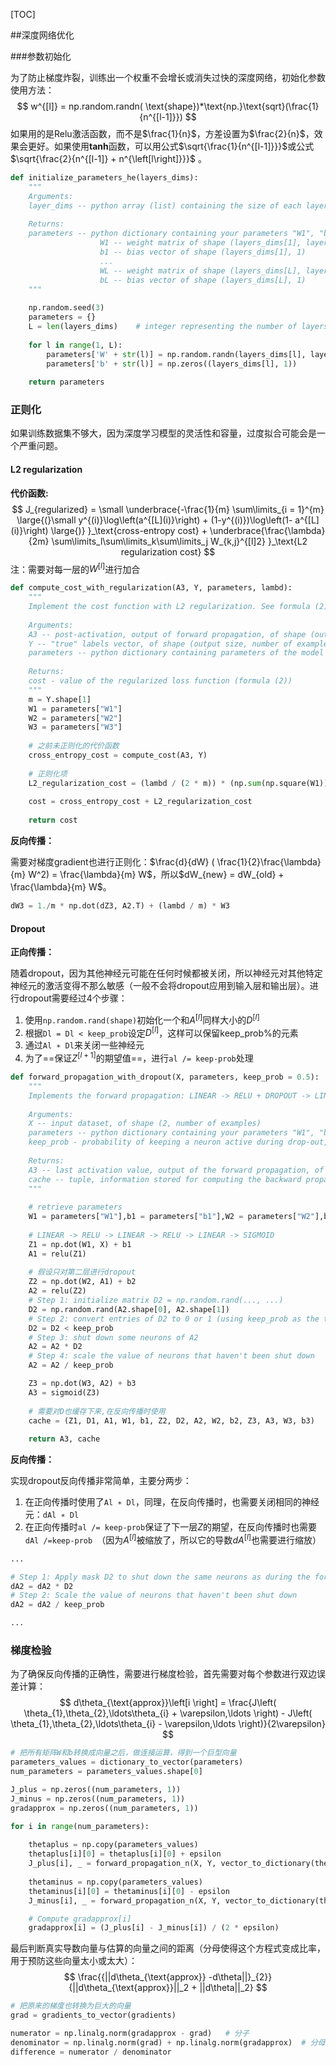 [TOC]

##深度网络优化

###参数初始化

为了防止梯度炸裂，训练出一个权重不会增长或消失过快的深度网络，初始化参数使用方法：
$$
w^{[l]} = np.random.randn( \text{shape})*\text{np.}\text{sqrt}(\frac{1}{n^{[l-1]}})
$$
如果用的是Relu激活函数，而不是$\frac{1}{n}$，方差设置为$\frac{2}{n}$，效果会更好。如果使用**tanh**函数，可以用公式$\sqrt{\frac{1}{n^{[l-1]}}}$或公式$\sqrt{\frac{2}{n^{[l-1]} + n^{\left[l\right]}}}$ 。

```python
def initialize_parameters_he(layers_dims):
    """
    Arguments:
    layer_dims -- python array (list) containing the size of each layer.
    
    Returns:
    parameters -- python dictionary containing your parameters "W1", "b1", ..., "WL", "bL":
                    W1 -- weight matrix of shape (layers_dims[1], layers_dims[0])
                    b1 -- bias vector of shape (layers_dims[1], 1)
                    ...
                    WL -- weight matrix of shape (layers_dims[L], layers_dims[L-1])
                    bL -- bias vector of shape (layers_dims[L], 1)
    """
    
    np.random.seed(3)
    parameters = {}
    L = len(layers_dims)    # integer representing the number of layers
     
    for l in range(1, L):
        parameters['W' + str(l)] = np.random.randn(layers_dims[l], layers_dims[l - 1]) * np.sqrt(2 / layers_dims[l - 1])
        parameters['b' + str(l)] = np.zeros((layers_dims[l], 1))
        
    return parameters
```

### 正则化

如果训练数据集不够大，因为深度学习模型的灵活性和容量，过度拟合可能会是一个严重问题。

#### L2 regularization

**代价函数:**
$$
J_{regularized} = \small \underbrace{-\frac{1}{m} \sum\limits_{i = 1}^{m} \large{(}\small y^{(i)}\log\left(a^{[L](i)}\right) + (1-y^{(i)})\log\left(1- a^{[L](i)}\right) \large{)} }_\text{cross-entropy cost} + \underbrace{\frac{\lambda}{2m} \sum\limits_l\sum\limits_k\sum\limits_j W_{k,j}^{[l]2} }_\text{L2 regularization cost}
$$
注：需要对每一层的$W^{[l]}$进行加合

```python
def compute_cost_with_regularization(A3, Y, parameters, lambd):
    """
    Implement the cost function with L2 regularization. See formula (2) above.
    
    Arguments:
    A3 -- post-activation, output of forward propagation, of shape (output size, number of examples)
    Y -- "true" labels vector, of shape (output size, number of examples)
    parameters -- python dictionary containing parameters of the model
    
    Returns:
    cost - value of the regularized loss function (formula (2))
    """
    m = Y.shape[1]
    W1 = parameters["W1"]
    W2 = parameters["W2"]
    W3 = parameters["W3"]
    
    # 之前未正则化的代价函数
    cross_entropy_cost = compute_cost(A3, Y)  
    
    # 正则化项
    L2_regularization_cost = (lambd / (2 * m)) * (np.sum(np.square(W1)) + np.sum(np.square(W2)) + np.sum(np.square(W3)))
    
    cost = cross_entropy_cost + L2_regularization_cost
    
    return cost
```

**反向传播：**

需要对梯度gradient也进行正则化：$\frac{d}{dW} ( \frac{1}{2}\frac{\lambda}{m}  W^2) = \frac{\lambda}{m} W$，所以$dW_{new} = dW_{old} + \frac{\lambda}{m} W$。

```python
dW3 = 1./m * np.dot(dZ3, A2.T) + (lambd / m) * W3
```

#### Dropout

**正向传播：**

随着dropout，因为其他神经元可能在任何时候都被关闭，所以神经元对其他特定神经元的激活变得不那么敏感（一般不会将dropout应用到输入层和输出层）。进行dropout需要经过4个步骤：

1. 使用`np.random.rand(shape)`初始化一个和$A^{[l]}$同样大小的$D^{[l]}$
2. 根据`Dl = Dl < keep_prob`设定$D^{[l]}$，这样可以保留keep_prob%的元素
3. 通过`Al ∗ Dl`来关闭一些神经元
4. 为了==保证$Z^{[l+1]}$的期望值==，进行`al /= keep-prob`处理

```python
def forward_propagation_with_dropout(X, parameters, keep_prob = 0.5):
    """
    Implements the forward propagation: LINEAR -> RELU + DROPOUT -> LINEAR -> RELU + DROPOUT -> LINEAR -> SIGMOID.
    
    Arguments:
    X -- input dataset, of shape (2, number of examples)
    parameters -- python dictionary containing your parameters "W1", "b1", "W2", "b2", "W3", "b3"
    keep_prob - probability of keeping a neuron active during drop-out, scalar
    
    Returns:
    A3 -- last activation value, output of the forward propagation, of shape (1,1)
    cache -- tuple, information stored for computing the backward propagation
    """
    
    # retrieve parameters
    W1 = parameters["W1"],b1 = parameters["b1"],W2 = parameters["W2"],b2 = parameters["b2"],W3 = parameters["W3"],b3 = parameters["b3"]
    
    # LINEAR -> RELU -> LINEAR -> RELU -> LINEAR -> SIGMOID
    Z1 = np.dot(W1, X) + b1
    A1 = relu(Z1)
    
    # 假设只对第二层进行dropout
    Z2 = np.dot(W2, A1) + b2
    A2 = relu(Z2)
    # Step 1: initialize matrix D2 = np.random.rand(..., ...)
    D2 = np.random.rand(A2.shape[0], A2.shape[1]) 
    # Step 2: convert entries of D2 to 0 or 1 (using keep_prob as the threshold)
    D2 = D2 < keep_prob   
    # Step 3: shut down some neurons of A2
    A2 = A2 * D2       
    # Step 4: scale the value of neurons that haven't been shut down
    A2 = A2 / keep_prob                                         

    Z3 = np.dot(W3, A2) + b3
    A3 = sigmoid(Z3)
    
    # 需要对D也缓存下来,在反向传播时使用
    cache = (Z1, D1, A1, W1, b1, Z2, D2, A2, W2, b2, Z3, A3, W3, b3)
    
    return A3, cache
```

**反向传播：**

实现dropout反向传播非常简单，主要分两步：

1. 在正向传播时使用了`Al ∗ Dl`，同理，在反向传播时，也需要关闭相同的神经元：`dAl ∗ Dl`
2. 在正向传播时`al /= keep-prob`保证了下一层$Z$的期望，在反向传播时也需要`dAl /=keep-prob `（因为$A^{[l]}$被缩放了，所以它的导数$dA^{[l]}$也需要进行缩放）

```python
...

# Step 1: Apply mask D2 to shut down the same neurons as during the forward propagation
dA2 = dA2 * D2  
# Step 2: Scale the value of neurons that haven't been shut down
dA2 = dA2 / keep_prob   

...
```

### 梯度检验

为了确保反向传播的正确性，需要进行梯度检验，首先需要对每个参数进行双边误差计算：
$$
d\theta_{\text{approx}}\left[i \right] = \frac{J\left( \theta_{1},\theta_{2},\ldots\theta_{i} + \varepsilon,\ldots \right) - J\left( \theta_{1},\theta_{2},\ldots\theta_{i} - \varepsilon,\ldots \right)}{2\varepsilon}
$$

```python
# 把所有矩阵W和b转换成向量之后，做连接运算，得到一个巨型向量 
parameters_values = dictionary_to_vector(parameters) 
num_parameters = parameters_values.shape[0]

J_plus = np.zeros((num_parameters, 1))
J_minus = np.zeros((num_parameters, 1))
gradapprox = np.zeros((num_parameters, 1))

for i in range(num_parameters):
        
    thetaplus = np.copy(parameters_values)                                      
    thetaplus[i][0] = thetaplus[i][0] + epsilon                                
    J_plus[i], _ = forward_propagation_n(X, Y, vector_to_dictionary(thetaplus)) #需要再把向量转变为矩阵计算反向传播                
    
    thetaminus = np.copy(parameters_values)                                    
    thetaminus[i][0] = thetaminus[i][0] - epsilon                              
    J_minus[i], _ = forward_propagation_n(X, Y, vector_to_dictionary(thetaminus))               

    # Compute gradapprox[i]
    gradapprox[i] = (J_plus[i] - J_minus[i]) / (2 * epsilon)

```

最后判断真实导数向量与估算的向量之间的距离（分母使得这个方程式变成比率，用于预防这些向量太小或太大）：
$$
\frac{{||d\theta_{\text{approx}} -d\theta||}_{2}}{||d\theta_{\text{approx}}||_2 + ||d\theta||_2}
$$

```python
# 把原来的梯度也转换为巨大的向量
grad = gradients_to_vector(gradients)

numerator = np.linalg.norm(gradapprox - grad)   # 分子                                   
denominator = np.linalg.norm(grad) + np.linalg.norm(gradapprox)  # 分母                    
difference = numerator / denominator  
```

